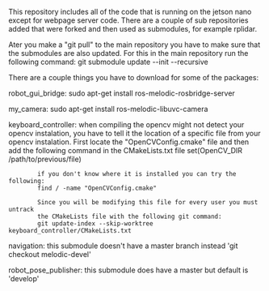 This repository includes all of the code that is running on the jetson nano except for webpage
server code. There are a couple of sub repositories added that were forked and then used as
submodules, for example rplidar.

Ater you make a "git pull" to the main repository you have to make sure that the submodules 
are also updated. For this in the main repository run the following command:
git submodule update --init --recursive

There are a couple things you have to download for some of the packages:

robot\_gui\_bridge: sudo apt-get install ros-melodic-rosbridge-server

my\_camera: sudo apt-get install ros-melodic-libuvc-camera

keyboard\_controller: when compiling the opencv might not detect your opencv instalation,
			you have to tell it the location of a specific file from your opencv
			instalation. First locate the "OpenCVConfig.cmake" file and then add
			the following command in the CMakeLists.txt file
			set(OpenCV_DIR /path/to/previous/file)

			if you don't know where it is installed you can try the following:
			find / -name "OpenCVConfig.cmake"

			Since you will be modifying this file for every user you must untrack
			the CMakeLists file with the following git command:
			git update-index --skip-worktree keyboard_controller/CMakeLists.txt

navigation: this submodule doesn't have a master branch instead 'git checkout melodic-devel'

robot\_pose\_publisher: this submodule does have a master but default is 'develop'




